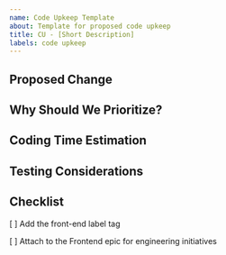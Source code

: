 ```yaml
---
name: Code Upkeep Template
about: Template for proposed code upkeep
title: CU - [Short Description]
labels: code upkeep
---
```

## Proposed Change
<!-- What is it that needs to be changed for code maintenance -->

## Why Should We Prioritize?
<!-- What is it about this change that makes it worthwhile? Code downsizing, clarity, reusability etc. -->

## Coding Time Estimation
<!-- To the best of your ability estimate a sprint time requirement:
PTS#	Size	    Rough Timing
1	    xx-small	<2 hours
2	    x-small 	<1/2 a day
3	    small	    < a day
5 	  medium	  <2 days
8	    large   	< a week
13	  x-large 	A Sprint
	TOO BIG, Split	 -->
	
## Testing Considerations
<!-- Please indicate to the best of your ability areas QA should test for this ticket, this sometimes means X area functions the same -->

## Checklist
[ ] Add the front-end label tag

[ ] Attach to the Frontend epic for engineering initiatives
